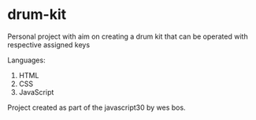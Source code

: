 # drum-kit

Personal project with aim on creating a drum kit that can be operated with respective assigned keys

Languages: 
1. HTML
2. CSS
3. JavaScript

Project created as part of the javascript30 by wes bos.
